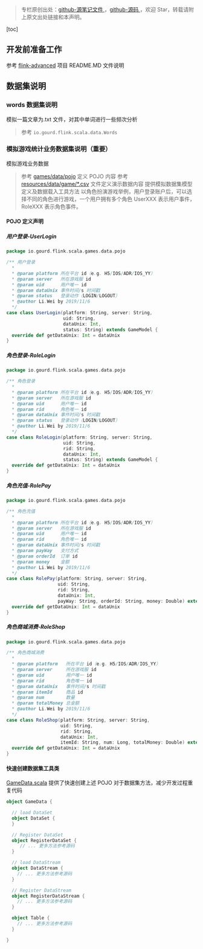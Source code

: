 > 专栏原创出处：[github-源笔记文件 ](https://github.com/GourdErwa/review-notes/tree/master/framework/flink-basis) ，[github-源码 ](https://github.com/GourdErwa/flink-advanced)，欢迎 Star，转载请附上原文出处链接和本声明。

[toc]
## 开发前准备工作
参考 [flink-advanced](https://github.com/GourdErwa/flink-advanced) 项目 README.MD 文件说明
## 数据集说明

### words 数据集说明
模拟一篇文章为.txt 文件，对其中单词进行一些频次分析
> 参考 `io.gourd.flink.scala.data.Words`

### 模拟游戏统计业务数据集说明（重要）
模拟游戏业务数据
> 参考 [games/data/pojo](https://github.com/GourdErwa/flink-advanced/tree/master/src/main/scala/io/gourd/flink/scala/games/data/pojo) 定义 POJO 内容
> 参考 [resources/data/game/*.csv](https://github.com/GourdErwa/flink-advanced/tree/master/src/main/resources/data/game) 文件定义演示数据内容
提供模拟数据集模型定义及数据载入工具方法
> 以角色扮演游戏举例，用户登录账户后，可以选择不同的角色进行游戏，一个用户拥有多个角色
>UserXXX 表示用户事件，RoleXXX 表示角色事件。
#### POJO 定义声明
##### 用户登录-UserLogin
```scala
package io.gourd.flink.scala.games.data.pojo

/** 用户登录
  *
  * @param platform 所在平台 id（e.g. H5/IOS/ADR/IOS_YY）
  * @param server   所在游戏服 id
  * @param uid      用户唯一 id
  * @param dataUnix 事件时间/s 时间戳
  * @param status   登录动作（LOGIN/LOGOUT）
  * @author Li.Wei by 2019/11/6
  */
case class UserLogin(platform: String, server: String,
                     uid: String,
                     dataUnix: Int,
                     status: String) extends GameModel {
  override def getDataUnix: Int = dataUnix
}

```
##### 角色登录-RoleLogin
```scala
package io.gourd.flink.scala.games.data.pojo

/** 角色登录
  *
  * @param platform 所在平台 id（e.g. H5/IOS/ADR/IOS_YY）
  * @param server   所在游戏服 id
  * @param uid      用户唯一 id
  * @param rid      角色唯一 id
  * @param dataUnix 事件时间/s 时间戳
  * @param status   登录动作（LOGIN/LOGOUT）
  * @author Li.Wei by 2019/11/6
  */
case class RoleLogin(platform: String, server: String,
                     uid: String,
                     rid: String,
                     dataUnix: Int,
                     status: String) extends GameModel {
  override def getDataUnix: Int = dataUnix
}
```
##### 角色充值-RolePay
```scala
package io.gourd.flink.scala.games.data.pojo

/** 角色充值
  *
  * @param platform 所在平台 id（e.g. H5/IOS/ADR/IOS_YY）
  * @param server   所在游戏服 id
  * @param uid      用户唯一 id
  * @param rid      角色唯一 id
  * @param dataUnix 事件时间/s 时间戳
  * @param payWay   支付方式
  * @param orderId  订单 id
  * @param money    金额
  * @author Li.Wei by 2019/11/6
  */
case class RolePay(platform: String, server: String,
                   uid: String,
                   rid: String,
                   dataUnix: Int,
                   payWay: String, orderId: String, money: Double) extends GameModel {
  override def getDataUnix: Int = dataUnix
}


```
##### 角色商城消费-RoleShop
```scala
package io.gourd.flink.scala.games.data.pojo

/** 角色商城消费
  *
  * @param platform   所在平台 id（e.g. H5/IOS/ADR/IOS_YY）
  * @param server     所在游戏服 id
  * @param uid        用户唯一 id
  * @param rid        角色唯一 id
  * @param dataUnix   事件时间/s 时间戳
  * @param itemId     商品 id
  * @param num        数量
  * @param totalMoney 总金额
  * @author Li.Wei by 2019/11/6
  */
case class RoleShop(platform: String, server: String,
                    uid: String,
                    rid: String,
                    dataUnix: Int,
                    itemId: String, num: Long, totalMoney: Double) extends GameModel {
  override def getDataUnix: Int = dataUnix
}

```

#### 快速创建数据集工具类
[GameData.scala](https://github.com/GourdErwa/flink-advanced/blob/master/src/main/scala/io/gourd/flink/scala/games/data/GameData.scala) 提供了快速创建上述 POJO 对于数据集方法，减少开发过程重复代码
```scala
object GameData {

  // load DataSet
  object DataSet {
  }

  // Register DataSet
  object RegisterDataSet {
     // ... 更多方法参考源码
  }

  // load DataStream
  object DataStream {
    // ... 更多方法参考源码
  }

  // Register DataStream
  object RegisterDataStream {
    // ... 更多方法参考源码
  }

  object Table {
    // ... 更多方法参考源码
  }

}
```

